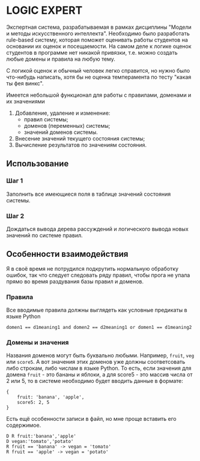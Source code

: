 # LOGIC EXPERT

Экспертная система, разрабатываемая в рамках дисциплины "Модели и методы искусственного интеллекта". Необходимо было разработать rule-based систему, которая поможет оценивать работы студентов на основании их оценок и посещаемости. На самом деле к логике оценок студентов в программе нет никакой привязки, т.е. можно создать любые домены и правила на любую тему. 

С логикой оценок и обычный человек легко справится, но нужно было что-нибудь написать, хотя бы не оценка темперамента по тесту "какая ты фея винкс".

Имеется небольшой функционал для работы с правилами, доменами и их значениями

1. Добавление, удаление и изменение:
    * правил системы;
    * доменов (переменных) системы;
    * значений доменов системы.
1. Внесение значений текущего состояния системы;
1. Вычисление результатов по значениям состояния.

## Использование

### Шаг 1
Заполнить все имеющиеся поля в таблице значений состояния системы. 

### Шаг 2
Дождаться вывода дерева рассуждений и логического вывода новых значений по системе правил.

## Особенности взаимодействия

Я в своё время не потрудился подкрутить нормальную обработку ошибок, так что следует следовать ряду правил, чтобы прога не упала прямо во время раздувания базы правил и доменов.

### Правила

Все вводимые правила должны выглядеть как условные предикаты в языке Python

    domen1 == d1meaning1 and domen2 == d2meaning1 or domen1 == d1meaning2

### Домены и значения

Названия доменов могут быть буквально любыми. Например, `fruit`, `veg` или `score5`.
А вот значения этих доменов уже должны соответсовать либо строкам, либо числам в языке Python. То есть, если значения для домена `fruit` - это бананы и яблоки, а для score5 - это массив числа от 2 или 5, то в системе необходимо будет вводить данные в формате:

    {
        fruit: 'banana', 'apple',
        score5: 2, 5
    }

Есть ещё особенности записи в файл, но мне проще вставить его содержимое.

    D R fruit:'banana','apple'
    D vegan:'tomato','potato'
    R fruit == 'banana' -> vegan = 'tomato'
    R fruit == 'apple' -> vegan = 'potato'

